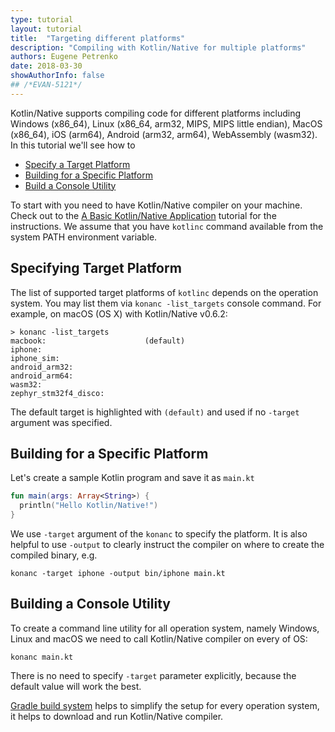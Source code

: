 ```yaml
---
type: tutorial
layout: tutorial
title:  "Targeting different platforms"
description: "Compiling with Kotlin/Native for multiple platforms"
authors: Eugene Petrenko
date: 2018-03-30
showAuthorInfo: false
## /*EVAN-5121*/
---
```


Kotlin/Native supports compiling code for different platforms including
Windows (x86_64),
Linux (x86_64, arm32, MIPS, MIPS little endian),
MacOS (x86_64),
iOS (arm64),
Android (arm32, arm64),
WebAssembly (wasm32).
In this tutorial we'll see how to

* [Specify a Target Platform](#specifying-target-platform)
* [Building for a Specific Platform](#building-for-a-specific-platform)
* [Build a Console Utility](#building-a-console-utility)

To start with you need to have Kotlin/Native compiler on your machine. Check out to the 
[A Basic Kotlin/Native Application](basic-kotlin-native-app.md) tutorial for the instructions.
We assume that you have `kotlinc` command available from the system PATH environment variable.

## Specifying Target Platform

The list of supported target platforms of `kotlinc` depends 
on the operation system. You may list them via `konanc -list_targets`
console command. For example, on macOS (OS X) with Kotlin/Native v0.6.2:
```
> konanc -list_targets
macbook:                      (default)
iphone:
iphone_sim:
android_arm32:
android_arm64:
wasm32:
zephyr_stm32f4_disco:
```

The default target is highlighted with `(default)` and used if no `-target` argument was 
specified.

## Building for a Specific Platform

Let's create a sample Kotlin program and save it as `main.kt`
```kotlin
fun main(args: Array<String>) {
  println("Hello Kotlin/Native!")
}
```

We use `-target` argument of the `konanc` to specify the platform. It is also 
helpful to use `-output` to clearly 
instruct the compiler on where to create the compiled binary, e.g.

    konanc -target iphone -output bin/iphone main.kt

## Building a Console Utility

To create a command line utility for all 
operation system, namely Windows, Linux and macOS we 
need to call Kotlin/Native compiler on every of OS:

    konanc main.kt

There is no need to specify `-target` parameter explicitly, because 
the default value will work the best.  

[Gradle build system](gradle-for-kotlin-native.md) helps to simplify
the setup for every operation system, it helps to download and run 
Kotlin/Native compiler.

